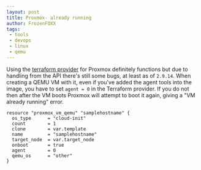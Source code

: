 ```yaml
---
layout: post
title: Proxmox- already running
author: FrozenFOXX
tags:
 - tools
 - devops
 - linux
 - qemu
---
```


Using the [terraform provider](https://github.com/Telmate/terraform-provider-proxmox/tree/master) for Proxmox definitely functions but due to handling from the API there's still some bugs, at least as of `2.9.14`. When creating a QEMU VM with it, even if you've added the agent tools into the image, you have to set `agent = 0` in the Terraform provider. If you do not then after the VM boots Proxmox will attempt to boot it again, giving a "VM already running" error.

```shell
resource "proxmox_vm_qemu" "samplehostname" {
  os_type      = "cloud-init"
  count        = 1
  clone        = var.template
  name         = "samplehostname"
  target_node  = var.target_node
  onboot       = true
  agent        = 0
  qemu_os      = "other"
}
```
